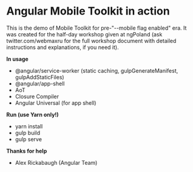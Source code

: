 # Angular Mobile Toolkit in action

This is the demo of Mobile Toolkit for pre-"--mobile flag enabled" era. It was created for the half-day workshop given at ngPoland (ask twitter.com/webmaxru for the full workshop document with detailed instructions and explanations, if you need it).

**In usage**
- @angular/service-worker (static caching, gulpGenerateManifest, gulpAddStaticFiles)
- @angular/app-shell
- AoT
- Closure Compiler
- Angular Universal (for app shell)

**Run (use Yarn only!)**

-	yarn install
-	gulp build
-	gulp serve

**Thanks for help**
- Alex Rickabaugh (Angular Team)

